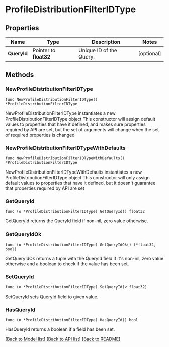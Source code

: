 # ProfileDistributionFilterIDType

## Properties

Name | Type | Description | Notes
------------ | ------------- | ------------- | -------------
**QueryId** | Pointer to **float32** | Unique ID of the Query. | [optional] 

## Methods

### NewProfileDistributionFilterIDType

`func NewProfileDistributionFilterIDType() *ProfileDistributionFilterIDType`

NewProfileDistributionFilterIDType instantiates a new ProfileDistributionFilterIDType object
This constructor will assign default values to properties that have it defined,
and makes sure properties required by API are set, but the set of arguments
will change when the set of required properties is changed

### NewProfileDistributionFilterIDTypeWithDefaults

`func NewProfileDistributionFilterIDTypeWithDefaults() *ProfileDistributionFilterIDType`

NewProfileDistributionFilterIDTypeWithDefaults instantiates a new ProfileDistributionFilterIDType object
This constructor will only assign default values to properties that have it defined,
but it doesn't guarantee that properties required by API are set

### GetQueryId

`func (o *ProfileDistributionFilterIDType) GetQueryId() float32`

GetQueryId returns the QueryId field if non-nil, zero value otherwise.

### GetQueryIdOk

`func (o *ProfileDistributionFilterIDType) GetQueryIdOk() (*float32, bool)`

GetQueryIdOk returns a tuple with the QueryId field if it's non-nil, zero value otherwise
and a boolean to check if the value has been set.

### SetQueryId

`func (o *ProfileDistributionFilterIDType) SetQueryId(v float32)`

SetQueryId sets QueryId field to given value.

### HasQueryId

`func (o *ProfileDistributionFilterIDType) HasQueryId() bool`

HasQueryId returns a boolean if a field has been set.


[[Back to Model list]](../README.md#documentation-for-models) [[Back to API list]](../README.md#documentation-for-api-endpoints) [[Back to README]](../README.md)


